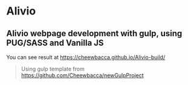 # Alivio
## Alivio webpage development with gulp, using PUG/SASS and Vanilla JS
You can see result at https://cheewbacca.github.io/Alivio-build/  
> Using gulp template from https://github.com/Cheewbacca/newGulpProject
